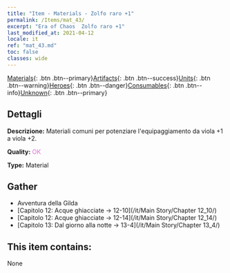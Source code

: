 ```yaml
---
title: "Item - Materials - Zolfo raro +1"
permalink: /Items/mat_43/
excerpt: "Era of Chaos  Zolfo raro +1"
last_modified_at: 2021-04-12
locale: it
ref: "mat_43.md"
toc: false
classes: wide
---
```

 [Materials](/it/Items/){: .btn .btn--primary}[Artifacts](/it/Items/Artifacts/){: .btn .btn--success}[Units](/it/Items/Units/){: .btn .btn--warning}[Heroes](/it/Items/Heroes/){: .btn .btn--danger}[Consumables](/it/Items/Consumables/){: .btn .btn--info}[Unknown](/it/Items/Unknown/){: .btn .btn--primary}

## Dettagli
 **Descrizione:** Materiali comuni per potenziare l'equipaggiamento da viola +1 a viola +2.

 **Quality:** <span style="color: #DA70D6">OK</span>

 **Type:** Material

## Gather

*    Avventura della Gilda 
*    [Capitolo 12: Acque ghiacciate -> 12-10](/it/Main Story/Chapter 12_10/) 
*    [Capitolo 12: Acque ghiacciate -> 12-14](/it/Main Story/Chapter 12_14/) 
*    [Capitolo 13: Dal giorno alla notte -> 13-4](/it/Main Story/Chapter 13_4/) 

## This item contains:

  None

